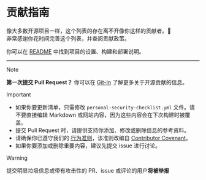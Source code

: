 # 贡献指南

像大多数开源项目一样，这个列表的存在离不开像你这样的贡献者。💖<br>
非常感谢你花时间完善这个列表，并查阅贡献政策。

你可以在 [README](./README.md) 中找到项目的设置、构建和部署说明。

---

> [!NOTE]
> **第一次提交 Pull Request？** 你可以在 [Git-In](https://github.com/Lissy93/git-in) 了解更多关于开源贡献的信息。

> [!IMPORTANT]
>
> - 如果你要更新清单，只需修改 `personal-security-checklist.yml` 文件。请不要直接编辑 Markdown 或网站内容，因为这些内容会在下次构建时被覆盖。
> - 提交 Pull Request 时，请提供支持你添加、修改或删除信息的参考资料。
> - 请确保你已遵守我们的 [行为准则](/.github/CODE_OF_CONDUCT.md)，该准则改编自 [Contributor Covenant](https://www.contributor-covenant.org/)。
> - 如果你要添加或删除重要内容，建议先提交 issue 进行讨论。

> [!WARNING]
> 提交明显垃圾信息或带有攻击性的 PR、issue 或评论的用户**将被举报**
